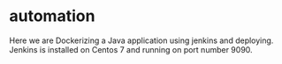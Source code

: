 # automation

Here we are Dockerizing a Java application using jenkins and deploying. Jenkins is installed on Centos 7 and running on port number 9090.
